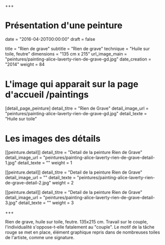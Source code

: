 +++
# Présentation d'une peinture
date = "2016-04-20T00:00:00"
draft = false

title = "Rien de grave"
subtitle = "Rien de grave"
technique = "Huile sur toile, feutre"
dimensions = "135 cm x 215"
url_image_main = "peintures/painting-alice-laverty-rien-de-grave-gd.jpg"
date_creation = "2014"
weight = 84

# L'image qui apparait sur la page d'accueil /paintings
[detail_page_peinture]
detail_titre = "Rien de Grave"
detail_image_url = "peintures/painting-alice-laverty-rien-de-grave-gd.jpg"
detail_texte = "Huile sur toile"

# Les images des détails
[[peinture.detail]]
detail_titre = "Detail de la peinture Rien de Grave"
detail_image_url = "peintures/painting-alice-laverty-rien-de-grave-detail-1.jpg"
detail_texte = ""
weight = 1

[[peinture.detail]]
detail_titre = "Detail de la peinture Rien de Grave"
detail_image_url = ""
detail_texte = "peintures/painting-alice-laverty-rien-de-grave-detail-2.jpg"
weight = 2

[[peinture.detail]]
detail_titre = "Detail de la peinture Rien de Grave"
detail_image_url = "peintures/painting-alice-laverty-rien-de-grave-detail-3.jpg"
detail_texte = ""
weight = 3

+++

Rien de grave, huile sur toile, feutre. 135x215 cm. Travail sur le couple, l'individualité s'oppose-t-elle fatalement au "couple". Le motif de la tâche rouge se met en place, élément graphique repris dans de nombreuses toiles de l'artiste, comme une signature.
